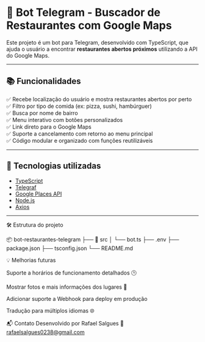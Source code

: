 # 🤖 Bot Telegram - Buscador de Restaurantes com Google Maps

Este projeto é um bot para Telegram, desenvolvido com TypeScript, que ajuda o usuário a encontrar **restaurantes abertos próximos** utilizando a API do Google Maps.

---


## 📚 Funcionalidades

✅ Recebe localização do usuário e mostra restaurantes abertos por perto  
✅ Filtro por tipo de comida (ex: pizza, sushi, hambúrguer)  
✅ Busca por nome de bairro  
✅ Menu interativo com botões personalizados  
✅ Link direto para o Google Maps  
✅ Suporte a cancelamento com retorno ao menu principal  
✅ Código modular e organizado com funções reutilizáveis

---


## 🚀 Tecnologias utilizadas

- [TypeScript](https://www.typescriptlang.org/)
- [Telegraf](https://telegraf.js.org/)
- [Google Places API](https://developers.google.com/maps/documentation/places/web-service/overview)
- [Node.js](https://nodejs.org/)
- [Axios](https://axios-http.com/)

---


🛠️ Estrutura do projeto

📦 bot-restaurantes-telegram
├── 📁 src
│   └── bot.ts
├── .env
├── package.json
├── tsconfig.json
└── README.md


💡 Melhorias futuras

Suporte a horários de funcionamento detalhados 🕒

Mostrar fotos e mais informações dos lugares 📸

Adicionar suporte a Webhook para deploy em produção

Tradução para múltiplos idiomas 🌐

📬 Contato
Desenvolvido por Rafael Salgues
📧 rafaelsalgues0238@gmail.com
